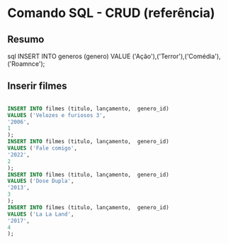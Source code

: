 # Comando SQL - CRUD (referência)

## Resumo
sql
INSERT INTO generos (genero) 
VALUE ('Ação'),('Terror'),('Comédia'),('Roamnce');



## Inserir filmes
```sql

INSERT INTO filmes (titulo, lançamento,  genero_id) 
VALUES ('Velozes e furiosos 3',
'2006',
1
);
INSERT INTO filmes (titulo, lançamento,  genero_id) 
VALUES ('Fale comigo',
'2022',
2
);
INSERT INTO filmes (titulo, lançamento,  genero_id) 
VALUES ('Dose Dupla',
'2013',
3
);
INSERT INTO filmes (titulo, lançamento,  genero_id) 
VALUES ('La La Land',
'2017',
4
);